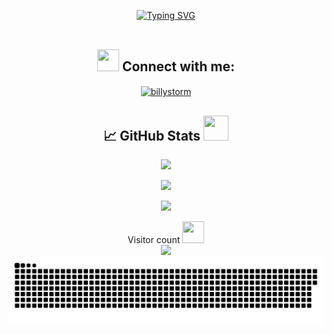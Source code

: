 <p align="center">
<a href="https://git.io/typing-svg"><img src="https://readme-typing-svg.demolab.com?font=Fira+Code&weight=600&size=40&duration=3000&pause=800&color=e38c14&center=true&vCenter=true&width=1000&lines=Hi%2C+I'm+Billy;I'm+a+Full+Stack+Software+Engineer;I+like+to+create+cool+things" alt="Typing SVG" /></a>
<br><br>


<p align="center">
  <h2 align="center"><img src="https://cultofthepartyparrot.com/parrots/hd/stableparrot.gif" width="35" height="35"/>
Connect with me: 
</h2>
<p align="center">
<a href="https://linkedin.com/in/billystorm" target="blank"><img align="center" src="https://raw.githubusercontent.com/rahuldkjain/github-profile-readme-generator/master/src/images/icons/Social/linked-in-alt.svg" alt="billystorm" height="35" width="35" /></a>
</p>


<p align="center">
  <h2 align="center">📈 GitHub Stats <img src="https://cultofthepartyparrot.com/parrots/hd/laptop_parrot.gif" width="40" height="40"/>
</h2>

</p>

<p align="center">
    <img src="https://github-readme-stats.vercel.app/api?username=BillyStorm01&theme=dark&rank_icon=github" width="500">
</p>
<p align="center">
    <img src="https://github-readme-streak-stats.herokuapp.com/?user=billystorm01&theme=dark" width="500">
</p>
<p align="center">
    <img src="https://user-images.githubusercontent.com/74038190/212284136-03988914-d899-44b4-b1d9-4eeccf656e44.gif" width="500">


<p align="center">
  Visitor count    <img src="https://cultofthepartyparrot.com/parrots/hd/mustacheparrot.gif" width="35" height="35"/>
<br>
  <img src="https://profile-counter.glitch.me/_billystorm01/count.svg" /><br>
  <a href=#><img src="contributions.svg"></a>
</p>




<!--<div align="">
    <img src="https://cultofthepartyparrot.com/parrots/hd/githubparrot.gif" width="25" height="25"/>
    <img src="https://cultofthepartyparrot.com/flags/hd/iranparrot.gif" width="25" height="25"/>
    <img src="https://cultofthepartyparrot.com/parrots/asyncparrot.gif" width="36" height="25"/>
    <img src="https://cultofthepartyparrot.com/parrots/hd/60fpsparrot.gif" width="25" height="25"/>
    <img src="https://cultofthepartyparrot.com/parrots/hd/jumpingparrot.gif" width="25" height="25"/>
    <img src="https://cultofthepartyparrot.com/parrots/hd/opensourceparrot.gif" width="25" height="25"/>
    <img src="https://cultofthepartyparrot.com/parrots/hd/dealwithitnowparrot.gif" width="25" height="25"/>
    <img src="https://cultofthepartyparrot.com/parrots/hd/hypnoparrotlight.gif" width="25" height="25"/>
    <img src="https://cultofthepartyparrot.com/parrots/databaseparrot.gif" width="25" height="25"/>
    <img src="https://cultofthepartyparrot.com/parrots/fixparrot.gif" width="36" height="25"/>
    <img src="https://cultofthepartyparrot.com/parrots/hd/laptop_parrot.gif" width="25" height="25"/>
    <img src="https://cultofthepartyparrot.com/parrots/hd/spinningparrot.gif" width="25" height="25"/>
    <img src="https://cultofthepartyparrot.com/parrots/hd/levitationparrot.gif" width="25" height="25"/>
    <img src="https://cultofthepartyparrot.com/parrots/hd/meldparrot.gif" width="25" height="25"/>
    <img src="https://cultofthepartyparrot.com/parrots/slomoparrot.gif" width="25" height="25"/>
    <img src="https://cultofthepartyparrot.com/parrots/hd/moonwalkingparrot.gif" width="25" height="25"/>
    <img src="https://cultofthepartyparrot.com/parrots/hd/scienceparrot.gif" width="25" height="25"/>
    <img src="https://cultofthepartyparrot.com/parrots/hd/pirateparrot.gif" width="25" height="25"/>
    <img src="https://cultofthepartyparrot.com/parrots/hd/footballparrot.gif" width="25" height="25"/>
    <img src="https://cultofthepartyparrot.com/parrots/hd/illuminatiparrot.gif" width="25" height="25"/>
    <img src="https://cultofthepartyparrot.com/parrots/hd/hypnoparrotdark.gif" width="25" height="25"/>
    <img src="https://cultofthepartyparrot.com/parrots/hd/mustacheparrot.gif" width="25" height="25"/>
</div>


